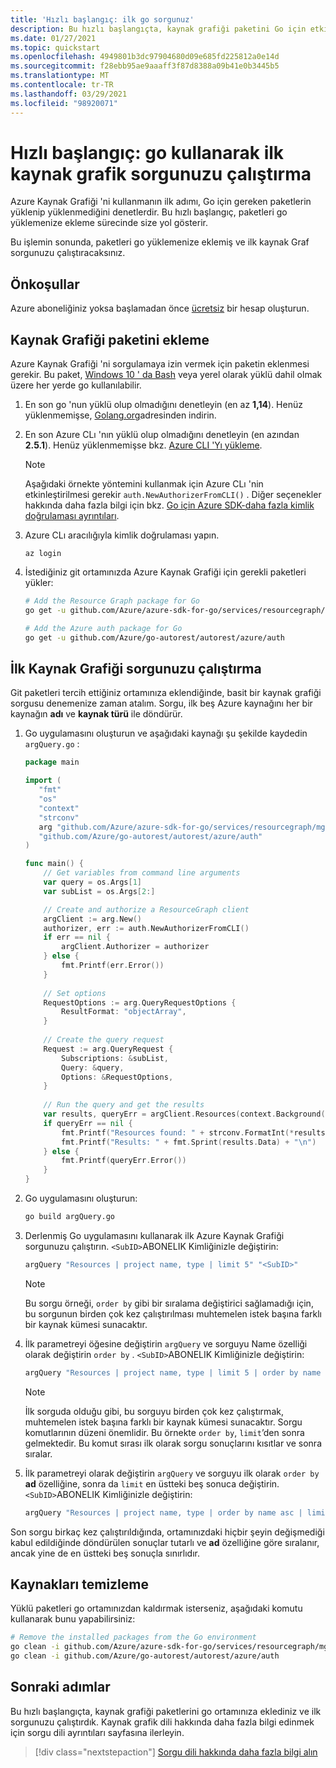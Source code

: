 ```yaml
---
title: 'Hızlı başlangıç: ilk go sorgunuz'
description: Bu hızlı başlangıçta, kaynak grafiği paketini Go için etkinleştirmek ve ilk sorgunuzu çalıştırmak için adımları izleyin.
ms.date: 01/27/2021
ms.topic: quickstart
ms.openlocfilehash: 4949801b3dc97904680d09e685fd225812a0e14d
ms.sourcegitcommit: f28ebb95ae9aaaff3f87d8388a09b41e0b3445b5
ms.translationtype: MT
ms.contentlocale: tr-TR
ms.lasthandoff: 03/29/2021
ms.locfileid: "98920071"
---
```

# <a name="quickstart-run-your-first-resource-graph-query-using-go"></a>Hızlı başlangıç: go kullanarak ilk kaynak grafik sorgunuzu çalıştırma

Azure Kaynak Grafiği 'ni kullanmanın ilk adımı, Go için gereken paketlerin yüklenip yüklenmediğini denetlerdir. Bu hızlı başlangıç, paketleri go yüklemenize ekleme sürecinde size yol gösterir.

Bu işlemin sonunda, paketleri go yüklemenize eklemiş ve ilk kaynak Graf sorgunuzu çalıştıracaksınız.

## <a name="prerequisites"></a>Önkoşullar

Azure aboneliğiniz yoksa başlamadan önce [ücretsiz](https://azure.microsoft.com/free/) bir hesap oluşturun.

## <a name="add-the-resource-graph-package"></a>Kaynak Grafiği paketini ekleme

Azure Kaynak Grafiği 'ni sorgulamaya izin vermek için paketin eklenmesi gerekir. Bu paket, [Windows 10 ' da Bash](/windows/wsl/install-win10) veya yerel olarak yüklü dahil olmak üzere her yerde go kullanılabilir.

1. En son go 'nun yüklü olup olmadığını denetleyin (en az **1,14**). Henüz yüklenmemişse, [Golang.org](https://golang.org/dl/)adresinden indirin.

1. En son Azure CLı 'nın yüklü olup olmadığını denetleyin (en azından **2.5.1**). Henüz yüklenmemişse bkz. [Azure CLI 'Yı yükleme](/cli/azure/install-azure-cli).

   > [!NOTE]
   > Aşağıdaki örnekte yöntemini kullanmak için Azure CLı 'nin etkinleştirilmesi gerekir `auth.NewAuthorizerFromCLI()` . Diğer seçenekler hakkında daha fazla bilgi için bkz. [Go için Azure SDK-daha fazla kimlik doğrulaması ayrıntıları](https://github.com/Azure/azure-sdk-for-go#more-authentication-details).

1. Azure CLı aracılığıyla kimlik doğrulaması yapın.

   ```azurecli
   az login
   ```

1. İstediğiniz git ortamınızda Azure Kaynak Grafiği için gerekli paketleri yükler:

   ```bash
   # Add the Resource Graph package for Go
   go get -u github.com/Azure/azure-sdk-for-go/services/resourcegraph/mgmt/2019-04-01/resourcegraph

   # Add the Azure auth package for Go
   go get -u github.com/Azure/go-autorest/autorest/azure/auth
   ```

## <a name="run-your-first-resource-graph-query"></a>İlk Kaynak Grafiği sorgunuzu çalıştırma

Git paketleri tercih ettiğiniz ortamınıza eklendiğinde, basit bir kaynak grafiği sorgusu denemenize zaman atalım. Sorgu, ilk beş Azure kaynağını her bir kaynağın **adı** ve **kaynak türü** ile döndürür.

1. Go uygulamasını oluşturun ve aşağıdaki kaynağı şu şekilde kaydedin `argQuery.go` :

   ```Go
   package main
   
   import (
      "fmt"
      "os"
      "context"
      "strconv"
      arg "github.com/Azure/azure-sdk-for-go/services/resourcegraph/mgmt/2019-04-01/resourcegraph"
      "github.com/Azure/go-autorest/autorest/azure/auth"
   )
   
   func main() {
       // Get variables from command line arguments
       var query = os.Args[1]
       var subList = os.Args[2:]
   
       // Create and authorize a ResourceGraph client
       argClient := arg.New()
       authorizer, err := auth.NewAuthorizerFromCLI()
       if err == nil {
           argClient.Authorizer = authorizer
       } else {
           fmt.Printf(err.Error())
       }
     
       // Set options
       RequestOptions := arg.QueryRequestOptions {
           ResultFormat: "objectArray",
       }
     
       // Create the query request
       Request := arg.QueryRequest {
           Subscriptions: &subList,
           Query: &query,
           Options: &RequestOptions,
       }
     
       // Run the query and get the results
       var results, queryErr = argClient.Resources(context.Background(), Request)
       if queryErr == nil {
           fmt.Printf("Resources found: " + strconv.FormatInt(*results.TotalRecords, 10) + "\n")
           fmt.Printf("Results: " + fmt.Sprint(results.Data) + "\n")
       } else {
           fmt.Printf(queryErr.Error())
       }
   }
   ```

1. Go uygulamasını oluşturun:

   ```bash
   go build argQuery.go
   ```

1. Derlenmiş Go uygulamasını kullanarak ilk Azure Kaynak Grafiği sorgunuzu çalıştırın. `<SubID>`ABONELIK Kimliğinizle değiştirin:

   ```bash
   argQuery "Resources | project name, type | limit 5" "<SubID>"
   ```

   > [!NOTE]
   > Bu sorgu örneği, `order by` gibi bir sıralama değiştirici sağlamadığı için, bu sorgunun birden çok kez çalıştırılması muhtemelen istek başına farklı bir kaynak kümesi sunacaktır.

1. İlk parametreyi öğesine değiştirin `argQuery` ve sorguyu Name özelliği olarak değiştirin `order by` .  `<SubID>`ABONELIK Kimliğinizle değiştirin:

   ```bash
   argQuery "Resources | project name, type | limit 5 | order by name asc" "<SubID>"
   ```

   > [!NOTE]
   > İlk sorguda olduğu gibi, bu sorguyu birden çok kez çalıştırmak, muhtemelen istek başına farklı bir kaynak kümesi sunacaktır. Sorgu komutlarının düzeni önemlidir. Bu örnekte `order by`, `limit`’den sonra gelmektedir. Bu komut sırası ilk olarak sorgu sonuçlarını kısıtlar ve sonra sıralar.

1. İlk parametreyi olarak değiştirin `argQuery` ve sorguyu ilk olarak `order by` **ad** özelliğine, sonra da `limit` en üstteki beş sonuca değiştirin. `<SubID>`ABONELIK Kimliğinizle değiştirin:

   ```bash
   argQuery "Resources | project name, type | order by name asc | limit 5" "<SubID>"
   ```

Son sorgu birkaç kez çalıştırıldığında, ortamınızdaki hiçbir şeyin değişmediği kabul edildiğinde döndürülen sonuçlar tutarlı ve **ad** özelliğine göre sıralanır, ancak yine de en üstteki beş sonuçla sınırlıdır.

## <a name="clean-up-resources"></a>Kaynakları temizleme

Yüklü paketleri go ortamınızdan kaldırmak isterseniz, aşağıdaki komutu kullanarak bunu yapabilirsiniz:

```bash
# Remove the installed packages from the Go environment
go clean -i github.com/Azure/azure-sdk-for-go/services/resourcegraph/mgmt/2019-04-01/resourcegraph
go clean -i github.com/Azure/go-autorest/autorest/azure/auth
```

## <a name="next-steps"></a>Sonraki adımlar

Bu hızlı başlangıçta, kaynak grafiği paketlerini go ortamınıza eklediniz ve ilk sorgunuzu çalıştırdık. Kaynak grafik dili hakkında daha fazla bilgi edinmek için sorgu dili ayrıntıları sayfasına ilerleyin.

> [!div class="nextstepaction"]
> [Sorgu dili hakkında daha fazla bilgi alın](./concepts/query-language.md)